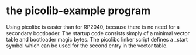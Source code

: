 # the picolib-example program

Using picolibc is easier than for RP2040, because there is no need for a secondary bootloader. The startup code consists simply of a minimal vector table and bootloader magic bytes. The picolibc
linker script defines a \_start symbol which can be used for the second entry in the vector table.
